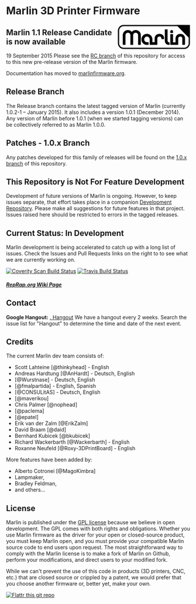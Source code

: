 # Marlin 3D Printer Firmware
<img align="right" src="Documentation/Logo/Marlin%20Logo%20GitHub.png" />

## Marlin 1.1 Release Candidate is now available
19 September 2015
Please see the [RC branch](https://github.com/MarlinFirmware/Marlin/tree/RC) of this repository for access to this new pre-release version of the Marlin firmware.

Documentation has moved to [marlinfirmware.org](http://www.marlinfirmware.org).

## Release Branch

The Release branch contains the latest tagged version of Marlin (currently 1.0.2-1 – January 2015). It also includes a version 1.0.1 (December 2014). Any version of Marlin before 1.0.1 (when we started tagging versions) can be collectively referred to as Marlin 1.0.0.

## Patches - 1.0.x Branch

Any patches developed for this family of releases will be found on the [1.0.x branch](https://github.com/MarlinFirmware/Marlin/tree/1.0.x) of this repository.

## This Repository is Not For Feature Development

Development of future versions of Marlin is ongoing. However, to keep issues separate, that effort takes place in a companion [Development Repository](https://github.com/MarlinFirmware/MarlinDev/). Please make all suggestions for future features in that project. Issues raised here should be restricted to errors in the tagged releases.

## Current Status: In Development

Marlin development is being accelerated to catch up with a long list of issues. Check the Issues and Pull Requests links on the right to to see what we are currently working on.

[![Coverity Scan Build Status](https://scan.coverity.com/projects/2224/badge.svg)](https://scan.coverity.com/projects/2224)
[![Travis Build Status](https://travis-ci.org/MarlinFirmware/Marlin.svg)](https://travis-ci.org/MarlinFirmware/Marlin)

##### [RepRap.org Wiki Page](http://reprap.org/wiki/Marlin)

## Contact

__Google Hangout:__ <a href="https://plus.google.com/hangouts/_/gxn3wrea5gdhoo223yimsiforia" target="_blank">. Hangout</a> We have a hangout every 2 weeks. Search the issue list for "Hangout" to determine the time and date of the next event.

## Credits

The current Marlin dev team consists of:

 - Scott Lahteine [@thinkyhead] - English
 - Andreas Hardtung [@AnHardt] - Deutsch, English
 - [@Wurstnase] - Deutsch, English
 - [@fmalpartida] - English, Spanish
 - [@CONSULitAS] - Deutsch, English
 - [@maverikou]
 - Chris Palmer [@nophead]
 - [@paclema]
 - [@epatel]
 - Erik van der Zalm [@ErikZalm]
 - David Braam [@daid]
 - Bernhard Kubicek [@bkubicek]
 - Richard Wackerbarth [@Wackerbarth] - English
 - Roxanne Neufeld [@Roxy-3DPrintBoard] - English

More features have been added by:
  - Alberto Cotronei [@MagoKimbra]
  - Lampmaker,
  - Bradley Feldman,
  - and others...

## License

Marlin is published under the [GPL license](/COPYING.md) because we believe in open development. The GPL comes with both rights and obligations. Whether you use Marlin firmware as the driver for your open or closed-source product, you must keep Marlin open, and you must provide your compatible Marlin source code to end users upon request. The most straightforward way to comply with the Marlin license is to make a fork of Marlin on Github, perform your modifications, and direct users to your modified fork.

While we can't prevent the use of this code in products (3D printers, CNC, etc.) that are closed source or crippled by a patent, we would prefer that you choose another firmware or, better yet, make your own.

[![Flattr this git repo](http://api.flattr.com/button/flattr-badge-large.png)](https://flattr.com/submit/auto?user_id=ErikZalm&url=https://github.com/MarlinFirmware/Marlin&title=Marlin&language=&tags=github&category=software)
